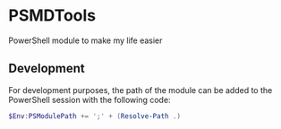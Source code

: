 # PSMDTools
PowerShell module to make my life easier

## Development

For development purposes, the path of the module can be added to the PowerShell session with the following code:

```powershell
$Env:PSModulePath += ';' + (Resolve-Path .)
```
